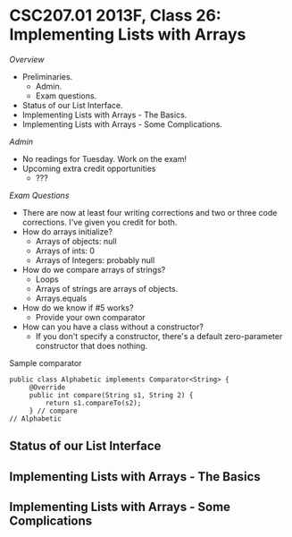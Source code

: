 CSC207.01 2013F, Class 26: Implementing Lists with Arrays
=========================================================

_Overview_

* Preliminaries.
    * Admin.
    * Exam questions.
* Status of our List Interface.
* Implementing Lists with Arrays - The Basics.
* Implementing Lists with Arrays - Some Complications.

_Admin_

* No readings for Tuesday.  Work on the exam!
* Upcoming extra credit opportunities
    * ???

_Exam Questions_

* There are now at least four writing corrections and two or three code
  corrections.  I've given you credit for both.
* How do arrays initialize?
    * Arrays of objects: null
    * Arrays of ints: 0
    * Arrays of Integers: probably null
* How do we compare arrays of strings?
    * Loops
    * Arrays of strings are arrays of objects.
    * Arrays.equals 
* How do we know if #5 works?
    * Provide your own comparator
* How can you have a class without a constructor?
    * If you don't specify a constructor, there's a default zero-parameter constructor
      that does nothing.

Sample comparator

    public class Alphabetic implements Comparator<String> {
         @Override
         public int compare(String s1, String 2) {
             return s1.compareTo(s2);
         } // compare
    // Alphabetic
Status of our List Interface
----------------------------

Implementing Lists with Arrays - The Basics
-------------------------------------------

Implementing Lists with Arrays - Some Complications
---------------------------------------------------

